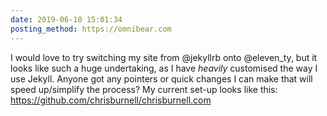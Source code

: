 ```yaml
---
date: 2019-06-10 15:01:34
posting_method: https://omnibear.com
---
```


I would love to try switching my site from @jekyllrb onto @eleven_ty, but it looks like such a huge undertaking, as I have _heavily_ customised the way I use Jekyll. Anyone got any pointers or quick changes I can make that will speed up/simplify the process? My current set-up looks like this: <a href="https://github.com/chrisburnell/chrisburnell.com" rel="external">https://github.com/chrisburnell/chrisburnell.com</a>

